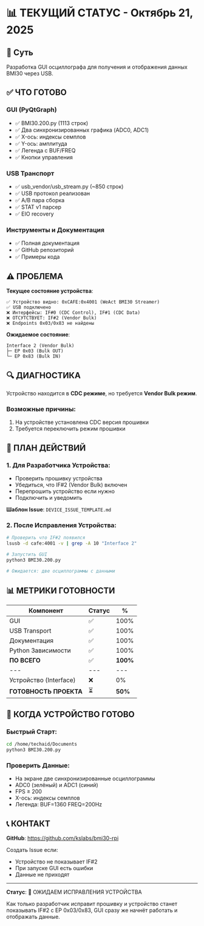 # 📊 ТЕКУЩИЙ СТАТУС - Октябрь 21, 2025

## 🎯 Суть
Разработка GUI осциллографа для получения и отображения данных BMI30 через USB.

## ✅ ЧТО ГОТОВО

### GUI (PyQtGraph)
- ✅ BMI30.200.py (1113 строк)
- ✅ Два синхронизированных графика (ADC0, ADC1)
- ✅ X-ось: индексы семплов
- ✅ Y-ось: амплитуда
- ✅ Легенда с BUF/FREQ
- ✅ Кнопки управления

### USB Транспорт
- ✅ usb_vendor/usb_stream.py (~850 строк)
- ✅ USB протокол реализован
- ✅ A/B пара сборка
- ✅ STAT v1 парсер
- ✅ EIO recovery

### Инструменты и Документация
- ✅ Полная документация
- ✅ GitHub репозиторий
- ✅ Примеры кода

## ⚠️ ПРОБЛЕМА

**Текущее состояние устройства**:
```
✅ Устройство видно: 0xCAFE:0x4001 (WeAct BMI30 Streamer)
✅ USB подключено
❌ Интерфейсы: IF#0 (CDC Control), IF#1 (CDC Data)
❌ ОТСУТСТВУЕТ: IF#2 (Vendor Bulk)
❌ Endpoints 0x03/0x83 не найдены
```

**Ожидаемое состояние**:
```
Interface 2 (Vendor Bulk)
├─ EP 0x03 (Bulk OUT)
└─ EP 0x83 (Bulk IN)
```

## 🔍 ДИАГНОСТИКА

Устройство находится в **CDC режиме**, но требуется **Vendor Bulk режим**.

### Возможные причины:
1. На устройстве установлена CDC версия прошивки
2. Требуется переключить режим прошивки

## 📝 ПЛАН ДЕЙСТВИЙ

### 1. Для Разработчика Устройства:
- Проверить прошивку устройства
- Убедиться, что IF#2 (Vendor Bulk) включен
- Перепрошить устройство если нужно
- Подключить и уведомить

**Шаблон Issue**: `DEVICE_ISSUE_TEMPLATE.md`

### 2. После Исправления Устройства:
```bash
# Проверить что IF#2 появился
lsusb -d cafe:4001 -v | grep -A 10 "Interface 2"

# Запустить GUI
python3 BMI30.200.py

# Ожидается: две осциллограммы с данными
```

## 📊 МЕТРИКИ ГОТОВНОСТИ

| Компонент | Статус | % |
|-----------|--------|---|
| GUI | ✅ | 100% |
| USB Transport | ✅ | 100% |
| Документация | ✅ | 100% |
| Python Зависимости | ✅ | 100% |
| **ПО ВСЕГО** | ✅ | **100%** |
| --- | --- | --- |
| Устройство (Interface) | ❌ | 0% |
| **ГОТОВНОСТЬ ПРОЕКТА** | ⏳ | **50%** |

## 🚀 КОГДА УСТРОЙСТВО ГОТОВО

### Быстрый Старт:
```bash
cd /home/techaid/Documents
python3 BMI30.200.py
```

### Проверить Данные:
- На экране две синхронизированные осциллограммы
- ADC0 (зелёный) и ADC1 (синий)
- FPS ≥ 200
- X-ось: индексы семплов
- Легенда: BUF=1360 FREQ=200Hz

## 📞 КОНТАКТ

**GitHub**: https://github.com/kslabs/bmi30-rpi

Создать Issue если:
- Устройство не показывает IF#2
- При запуске GUI есть ошибки
- Данные не приходят

---

**Статус**: 🔴 ОЖИДАЕМ ИСПРАВЛЕНИЯ УСТРОЙСТВА

Как только разработчик исправит прошивку и устройство станет показывать IF#2 с EP 0x03/0x83, GUI сразу же начнёт работать и отображать данные.
